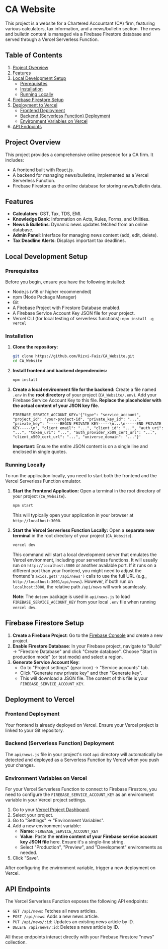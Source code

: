 # CA Website

This project is a website for a Chartered Accountant (CA) firm, featuring various calculators, tax information, and a news/bulletin section. The news and bulletin content is managed via a Firebase Firestore database and served through a Vercel Serverless Function.

## Table of Contents

1.  [Project Overview](#project-overview)
2.  [Features](#features)
3.  [Local Development Setup](#local-development-setup)
    *   [Prerequisites](#prerequisites)
    *   [Installation](#installation)
    *   [Running Locally](#running-locally)
4.  [Firebase Firestore Setup](#firebase-firestore-setup)
5.  [Deployment to Vercel](#deployment-to-vercel)
    *   [Frontend Deployment](#frontend-deployment)
    *   [Backend (Serverless Function) Deployment](#backend-serverless-function-deployment)
    *   [Environment Variables on Vercel](#environment-variables-on-vercel)
6.  [API Endpoints](#api-endpoints)

## Project Overview

This project provides a comprehensive online presence for a CA firm. It includes:
*   A frontend built with React.js.
*   A backend for managing news/bulletins, implemented as a Vercel Serverless Function.
*   Firebase Firestore as the online database for storing news/bulletin data.

## Features

*   **Calculators**: GST, Tax, TDS, EMI.
*   **Knowledge Bank**: Information on Acts, Rules, Forms, and Utilities.
*   **News & Bulletins**: Dynamic news updates fetched from an online database.
*   **Admin Panel**: Interface for managing news content (add, edit, delete).
*   **Tax Deadline Alerts**: Displays important tax deadlines.

## Local Development Setup

### Prerequisites

Before you begin, ensure you have the following installed:
*   Node.js (v18 or higher recommended)
*   npm (Node Package Manager)
*   Git
*   A Firebase Project with Firestore Database enabled.
*   A Firebase Service Account Key JSON file for your project.
*   Vercel CLI (for local testing of serverless functions): `npm install -g vercel`

### Installation

1.  **Clone the repository:**
    ```bash
    git clone https://github.com/Rizvi-Faiz/CA_Website.git
    cd CA_Website
    ```

2.  **Install frontend and backend dependencies:**
    ```bash
    npm install
    ```

3.  **Create a local environment file for the backend:**
    Create a file named `.env` in the **root directory** of your project (`CA_Website/.env`).
    Add your Firebase Service Account Key to this file. **Replace the placeholder with the actual content of your JSON key file.**
    ```
    FIREBASE_SERVICE_ACCOUNT_KEY='{"type": "service_account", "project_id": "your-project-id", "private_key_id": "...", "private_key": "-----BEGIN PRIVATE KEY-----\n...\n-----END PRIVATE KEY-----\n", "client_email": "...", "client_id": "...", "auth_uri": "...", "token_uri": "...", "auth_provider_x509_cert_url": "...", "client_x509_cert_url": "...", "universe_domain": "..."}'
    ```
    **Important**: Ensure the entire JSON content is on a single line and enclosed in single quotes.

### Running Locally

To run the application locally, you need to start both the frontend and the Vercel Serverless Function emulator.

1.  **Start the Frontend Application:**
    Open a terminal in the root directory of your project (`CA_Website`).
    ```bash
    npm start
    ```
    This will typically open your application in your browser at `http://localhost:3000`.

2.  **Start the Vercel Serverless Function Locally:**
    Open a **separate new terminal** in the root directory of your project (`CA_Website`).
    ```bash
    vercel dev
    ```
    This command will start a local development server that emulates the Vercel environment, including your serverless functions. It will usually run on `http://localhost:3000` or another available port. If it runs on a different port than your frontend, you might need to adjust the frontend's `axios.get('/api/news')` calls to use the full URL (e.g., `http://localhost:3001/api/news`). However, if both run on `localhost:3000`, the relative path `/api/news` will work seamlessly.

    **Note**: The `dotenv` package is used in `api/news.js` to load `FIREBASE_SERVICE_ACCOUNT_KEY` from your local `.env` file when running `vercel dev`.

## Firebase Firestore Setup

1.  **Create a Firebase Project**: Go to the [Firebase Console](https://console.firebase.google.com/) and create a new project.
2.  **Enable Firestore Database**: In your Firebase project, navigate to "Build" -> "Firestore Database" and click "Create database". Choose "Start in production mode" (or test mode) and select a region.
3.  **Generate Service Account Key**:
    *   Go to "Project settings" (gear icon) -> "Service accounts" tab.
    *   Click "Generate new private key" and then "Generate key".
    *   This will download a JSON file. The content of this file is your `FIREBASE_SERVICE_ACCOUNT_KEY`.

## Deployment to Vercel

### Frontend Deployment

Your frontend is already deployed on Vercel. Ensure your Vercel project is linked to your Git repository.

### Backend (Serverless Function) Deployment

The `api/news.js` file in your project's root `api` directory will automatically be detected and deployed as a Serverless Function by Vercel when you push your changes.

### Environment Variables on Vercel

For your Vercel Serverless Function to connect to Firebase Firestore, you need to configure the `FIREBASE_SERVICE_ACCOUNT_KEY` as an environment variable in your Vercel project settings.

1.  Go to your [Vercel Project Dashboard](https://vercel.com/dashboard).
2.  Select your project.
3.  Go to "Settings" -> "Environment Variables".
4.  Add a new environment variable:
    *   **Name**: `FIREBASE_SERVICE_ACCOUNT_KEY`
    *   **Value**: Paste the **entire content of your Firebase service account key JSON file** here. Ensure it's a single-line string.
    *   Select "Production", "Preview", and "Development" environments as needed.
5.  Click "Save".

After configuring the environment variable, trigger a new deployment on Vercel.

## API Endpoints

The Vercel Serverless Function exposes the following API endpoints:

*   `GET /api/news`: Fetches all news articles.
*   `POST /api/news`: Adds a new news article.
*   `PUT /api/news/:id`: Updates an existing news article by ID.
*   `DELETE /api/news/:id`: Deletes a news article by ID.

All these endpoints interact directly with your Firebase Firestore "news" collection.
